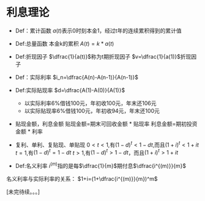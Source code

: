 # 利息理论
- Def：累计函数
$a(t)$表示0时刻本金1，经过t年的连续累积得到的累计值

- Def:总量函数
本金k的累积
$A(t)=k*a(t)$

- Def:折现因子
$\dfrac{1}{a(t)}$称为t期折现因子
$v=\dfrac{1}{a(1)}$折现因子

- Def：实际利率
$i_n=\dfrac{A(n)-A(n-1)}{A(n-1)}$

- Def:实际贴现率
$d=\dfrac{A(1)-A(0)}{A(1)}$

    - 以实际利率6%借钱100元，年初收100元，年末还106元
    - 以实际贴现率6%借钱100元，年初收94元，年末还100元


- 贴现金额，利息金额
贴现金额=期末可回收金额 * 贴现率
利息金额=期初投资金额 * 利率

- 复利、单利、复贴现、单贴现
$0<t<1$,有$(1-d)^t<1-dt$,而且$(1+i)^t<1+it$
$t=1$,有$(1-d)^t=1-dt$
$t>1$,有$(1-d)^t>1-dt$，而且$(1+i)^t>1+it$

- Def:名义利率
$i^{(m)}$指的是每$\dfrac{1}{m}$期付息$\dfrac{i^{(m)}}{m}$

名义利率与实际利率的关系：
$1+i=(1+\dfrac{i^{(m)}}{m})^m$















































































[未完待续。。。]
